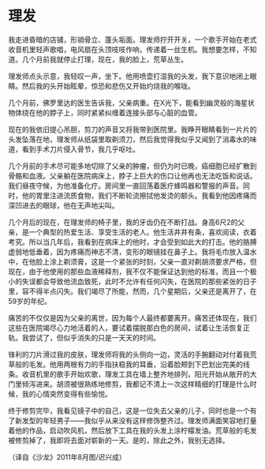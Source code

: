 # 理发

我走进昏暗的店铺，形销骨立、蓬头垢面。理发师拧开开关，一个歌手开始在老式收音机里轻声歌唱，电风扇在头顶吱吱作响，传递着一丝生机。我想要怎样，不知道。几个月前我就停止打理，现在，我的脸上，荒草丛生。 

理发师点头示意，我轻叹一声，坐下。他用喷壶打湿我的头发，我下意识地闭上眼睛。然后我的头开始眩晕，惊恐和悲伤又开始灼烧我的喉咙。 

几个月前，佛罗里达的医生告诉我，父亲病重。在X光下，能看到幽灵般的海星状物体绕在他的脖子上，同时紧紧纠缠着连接头部与心脏的血管。 

现在的我依旧提心吊胆，剪刀的声音又将我带到医院里。我睁开眼睛看到一片片的头发坠落在地，理发师从纸袋里取剃须刀，然后我觉得我似乎又闻到了消毒水的味道，看到手术刀片侵入骨节，我几乎呕吐。 

几个月前的手术尽可能多地切除了父亲的肿瘤，但仍为时已晚，癌细胞已经扩散到骨骼和血液。父亲躺在医院病床上，脖子上巨大的伤口让他再也无法吃饭和说话。我们昼夜守候，为他准备化疗。房间里一直回荡着医疗蜂鸣器和警报的声音。同时，他的胃里注进流质食物，我们不断轮流擦拭他发烫的额头。我看到他因疼痛而深凹进去的眼球，他在无声地尖叫。 

几个月后的现在，在理发师的椅子里，我的牙齿仍在不断打战。身高6尺2的父亲，是一个典型的热爱生活、享受生活的老人。他生活井井有条，喜欢阅读，衣着考究。所以当几年后，我看到在病床上的他时，才会受到如此大的打击。他的胳膊虚弱地低垂着，因为疼痛而神志不清，变形的眼镜挂在鼻子上。我将毛巾放入温水中，在他脸上涂上剃须膏，这是一个紧张的时刻，父亲一直对剃胡须要求严格，但现在，由于他使用的那些血液稀释剂，我不仅不能保证达到他的标准，而且一个极小的失误都会导致他流血致死，此时不允许有任何闪失，在医院的那些紧张的日子里，容不得半点闪失。我们竭尽了所能，然而，几个星期后，父亲还是离开了，在59岁的年纪。 

痛苦的不仅仅是因为父亲的离世，因为每个人最终都要离开。痛苦还体现在，我们这些在医院竭尽心力地活着的人，要试着摆脱那白色的房间，试着让生活恢复正轨。我尝试了，但似乎消失的只是一天天的时间。 

锋利的刀片滑过我的皮肤，理发师将我的头侧向一边，灵活的手腕翻动对付着我荒草般的毛发。他用两根有力的手指扶稳我的耳垂，沿着脸颊到下巴划出完美的线条。收音机里的歌手开始欢歌，理发工具在墙上整齐地排列，阳光开始从敞开的大门里倾泻进来。胡须被很熟练地修剪，我都记不清上一次这样精细的打理是什么时候，我的心情突然变得有些愉悦。 

终于修剪完毕，我看见镜子中的自己，这是一位失去父亲的儿子，同时也是一个有了新发型的年轻男子——我似乎从来没有这样修饰整齐过。理发师满面笑容地打量着他的作品，启动吹风机，然后放下工具在我的头发上涂柠檬发油。荒草般的毛发被修剪掉了，我即将去面对崭新的一天。是的，除此之外，我别无选择。 

（译自《沙龙》2011年8月图/迟兴成）